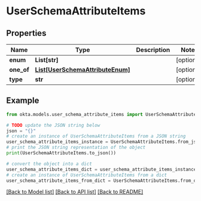 # UserSchemaAttributeItems


## Properties

Name | Type | Description | Notes
------------ | ------------- | ------------- | -------------
**enum** | **List[str]** |  | [optional] 
**one_of** | [**List[UserSchemaAttributeEnum]**](UserSchemaAttributeEnum.md) |  | [optional] 
**type** | **str** |  | [optional] 

## Example

```python
from okta.models.user_schema_attribute_items import UserSchemaAttributeItems

# TODO update the JSON string below
json = "{}"
# create an instance of UserSchemaAttributeItems from a JSON string
user_schema_attribute_items_instance = UserSchemaAttributeItems.from_json(json)
# print the JSON string representation of the object
print(UserSchemaAttributeItems.to_json())

# convert the object into a dict
user_schema_attribute_items_dict = user_schema_attribute_items_instance.to_dict()
# create an instance of UserSchemaAttributeItems from a dict
user_schema_attribute_items_from_dict = UserSchemaAttributeItems.from_dict(user_schema_attribute_items_dict)
```
[[Back to Model list]](../README.md#documentation-for-models) [[Back to API list]](../README.md#documentation-for-api-endpoints) [[Back to README]](../README.md)


